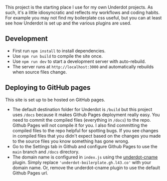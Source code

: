 This project is the starting place I use for my own Underdot projects. As such, it's a little idiosyncratic and reflects my workflows and coding habits. For example you may not find my boilerplate css useful, but you can at least see how Underdot is set up and the various plugins are used.


## Development

* First run `npm install` to install dependencies.
* Use `npm run build` to compile the site once.
* Use `npm run dev` to start a development server with auto-rebuild.
* The server runs at `http://localhost:3000` and automatically rebuilds when source files change.


## Deploying to GitHub pages

This site is set up to be hosted on GitHub pages.
* The default destination folder for Underdot is `/build` but this project uses `/docs` because it makes Github Pages deployment really easy. You need to commit the compiled files (everything in `/docs`) to the repo. Github Pages will not compile it for you. I also find committing the compiled files to the repo helpful for spotting bugs. If you see changes in compiled files that you didn't expect based on the changes you made to the source files you know something has gone wrong.
* Go to the Settings tab in Github and configure Github Pages to use the `main` branch and `/docs` directory.
* The domain name is configured in `index.js` using the [underdot-cname](https://github.com/Lab43/underdot-cname) plugin. Simply replace `'underdot-boilerplate.gh.l43.co'` with your domain name. Or, remove the underdot-cname plugin to use the default Github Pages url.
